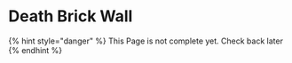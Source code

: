 # Death Brick Wall

{% hint style="danger" %}
This Page is not complete yet. Check back later
{% endhint %}

